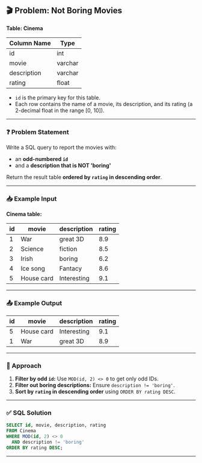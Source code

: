## 🎬 Problem: Not Boring Movies

**Table: Cinema**

| Column Name | Type    |
|-------------|---------|
| id          | int     |
| movie       | varchar |
| description | varchar |
| rating      | float   |

- `id` is the primary key for this table.
- Each row contains the name of a movie, its description, and its rating (a 2-decimal float in the range [0, 10]).

---

### ❓ Problem Statement

Write a SQL query to report the movies with:

- an **odd-numbered `id`**
- and a **description that is NOT 'boring'**

Return the result table **ordered by `rating` in descending order**.

---

### 📥 Example Input

**Cinema table:**

| id | movie      | description | rating |
|----|------------|-------------|--------|
| 1  | War        | great 3D    | 8.9    |
| 2  | Science    | fiction     | 8.5    |
| 3  | Irish      | boring      | 6.2    |
| 4  | Ice song   | Fantacy     | 8.6    |
| 5  | House card | Interesting | 9.1    |

---

### 📤 Example Output

| id | movie      | description | rating |
|----|------------|-------------|--------|
| 5  | House card | Interesting | 9.1    |
| 1  | War        | great 3D    | 8.9    |

---

### 🧠 Approach

1. **Filter by odd `id`:** Use `MOD(id, 2) <> 0` to get only odd IDs.
2. **Filter out boring descriptions:** Ensure `description != 'boring'`.
3. **Sort by `rating` in descending order** using `ORDER BY rating DESC`.

---

### ✅ SQL Solution

```sql
SELECT id, movie, description, rating
FROM Cinema
WHERE MOD(id, 2) <> 0
  AND description != 'boring'
ORDER BY rating DESC;
```

---
